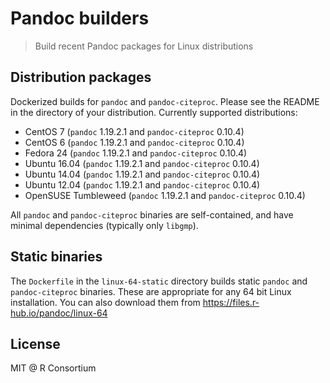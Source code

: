 
# Pandoc builders

> Build recent Pandoc packages for Linux distributions

## Distribution packages

Dockerized builds for `pandoc` and `pandoc-citeproc`. Please see the README in the directory of your distribution. Currently supported distributions:
* CentOS 7 (`pandoc` 1.19.2.1 and `pandoc-citeproc` 0.10.4)
* CentOS 6 (`pandoc` 1.19.2.1 and `pandoc-citeproc` 0.10.4)
* Fedora 24 (`pandoc` 1.19.2.1 and `pandoc-citeproc` 0.10.4)
* Ubuntu 16.04 (`pandoc` 1.19.2.1 and `pandoc-citeproc` 0.10.4)
* Ubuntu 14.04 (`pandoc` 1.19.2.1 and `pandoc-citeproc` 0.10.4)
* Ubuntu 12.04 (`pandoc` 1.19.2.1 and `pandoc-citeproc` 0.10.4)
* OpenSUSE Tumbleweed (`pandoc` 1.19.2.1 and `pandoc-citeproc` 0.10.4)

All `pandoc` and `pandoc-citeproc` binaries are self-contained, and have minimal dependencies (typically only `libgmp`).

## Static binaries

The `Dockerfile` in the `linux-64-static` directory builds
static `pandoc` and `pandoc-citeproc` binaries. These are
appropriate for any 64 bit Linux installation. You can also
download them from https://files.r-hub.io/pandoc/linux-64

## License

MIT @ R Consortium

